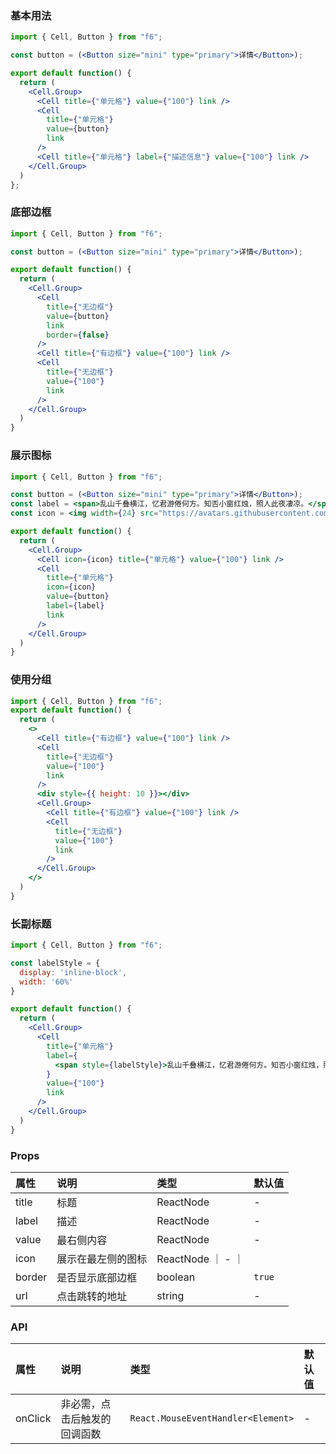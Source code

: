 <div class="block-panel">
      <script>var code =`import { Cell, Button } from "f6";

const button = (<Button size="mini" type="primary">详情</Button>);

export default function() {
  return (
    <Cell.Group>
      <Cell title={"单元格"} value={"100"} link />
      <Cell
        title={"单元格"}
        value={button}
        link
      />
      <Cell title={"单元格"} label={"描述信息"} value={"100"} link />
    </Cell.Group>
  )
};
`; console.log(code)</script>
      <h3>基本用法</h3>

```jsx
import { Cell, Button } from "f6";

const button = (<Button size="mini" type="primary">详情</Button>);

export default function() {
  return (
    <Cell.Group>
      <Cell title={"单元格"} value={"100"} link />
      <Cell
        title={"单元格"}
        value={button}
        link
      />
      <Cell title={"单元格"} label={"描述信息"} value={"100"} link />
    </Cell.Group>
  )
};
```
</div>

<div class="block-panel">
      <script>var code =`import { Cell, Button } from "f6";

const button = (<Button size="mini" type="primary">详情</Button>);

export default function() {
  return (
    <Cell.Group>
      <Cell
        title={"无边框"}
        value={button}
        link
        border={false}
      />
      <Cell title={"有边框"} value={"100"} link />
      <Cell
        title={"无边框"}
        value={"100"}
        link
      />
    </Cell.Group>
  )
}
`; console.log(code)</script>
      <h3>底部边框</h3>

```jsx
import { Cell, Button } from "f6";

const button = (<Button size="mini" type="primary">详情</Button>);

export default function() {
  return (
    <Cell.Group>
      <Cell
        title={"无边框"}
        value={button}
        link
        border={false}
      />
      <Cell title={"有边框"} value={"100"} link />
      <Cell
        title={"无边框"}
        value={"100"}
        link
      />
    </Cell.Group>
  )
}
```
</div>

<div class="block-panel">
      <script>var code =`import { Cell, Button } from "f6";

const button = (<Button size="mini" type="primary">详情</Button>);
const label = <span>乱山千叠横江，忆君游倦何方。知否小窗红烛，照人此夜凄凉。</span>;
const icon = <img width={24} src="https://avatars.githubusercontent.com/u/34447750?s=40&v=4" /> 

export default function() {
  return (
    <Cell.Group>
      <Cell icon={icon} title={"单元格"} value={"100"} link />
      <Cell
        title={"单元格"}
        icon={icon}
        value={button}
        label={label}
        link
      />
    </Cell.Group>
  )
}
`; console.log(code)</script>
      <h3>展示图标</h3>

```jsx
import { Cell, Button } from "f6";

const button = (<Button size="mini" type="primary">详情</Button>);
const label = <span>乱山千叠横江，忆君游倦何方。知否小窗红烛，照人此夜凄凉。</span>;
const icon = <img width={24} src="https://avatars.githubusercontent.com/u/34447750?s=40&v=4" /> 

export default function() {
  return (
    <Cell.Group>
      <Cell icon={icon} title={"单元格"} value={"100"} link />
      <Cell
        title={"单元格"}
        icon={icon}
        value={button}
        label={label}
        link
      />
    </Cell.Group>
  )
}
```
</div>

<div class="block-panel">
      <script>var code =`import { Cell, Button } from "f6";
export default function() {
  return (
    <>
      <Cell title={"有边框"} value={"100"} link />
      <Cell
        title={"无边框"}
        value={"100"}
        link
      />
      <div style={{ height: 10 }}></div> 
      <Cell.Group>
        <Cell title={"有边框"} value={"100"} link />
        <Cell
          title={"无边框"}
          value={"100"}
          link
        />
      </Cell.Group>
    </>
  )
}
`; console.log(code)</script>
      <h3>使用分组</h3>

```jsx
import { Cell, Button } from "f6";
export default function() {
  return (
    <>
      <Cell title={"有边框"} value={"100"} link />
      <Cell
        title={"无边框"}
        value={"100"}
        link
      />
      <div style={{ height: 10 }}></div> 
      <Cell.Group>
        <Cell title={"有边框"} value={"100"} link />
        <Cell
          title={"无边框"}
          value={"100"}
          link
        />
      </Cell.Group>
    </>
  )
}
```
</div>

<div class="block-panel">
      <script>var code =`import { Cell, Button } from "f6";

const labelStyle = {
  display: 'inline-block',
  width: '60%'
}

export default function() {
  return (
    <Cell.Group>
      <Cell
        title={"单元格"}
        label={
          <span style={labelStyle}>乱山千叠横江，忆君游倦何方。知否小窗红烛，照人此夜凄凉。</span>
        }
        value={"100"}
        link
      />
    </Cell.Group>
  )
}
`; console.log(code)</script>
      <h3>长副标题</h3>

```jsx
import { Cell, Button } from "f6";

const labelStyle = {
  display: 'inline-block',
  width: '60%'
}

export default function() {
  return (
    <Cell.Group>
      <Cell
        title={"单元格"}
        label={
          <span style={labelStyle}>乱山千叠横江，忆君游倦何方。知否小窗红烛，照人此夜凄凉。</span>
        }
        value={"100"}
        link
      />
    </Cell.Group>
  )
}
```
</div>

### Props

| 属性 | 说明 | 类型 | 默认值 |
| :-  | :- | :- | :- |
| title | 标题 | ReactNode | - |
| label | 描述 | ReactNode | - |
| value | 最右侧内容 | ReactNode | - |
| icon | 展示在最左侧的图标 | ReactNode ｜ - ｜
| border | 是否显示底部边框 | boolean | `true` |
| url | 点击跳转的地址 | string | - |

### API

| 属性 | 说明 | 类型 | 默认值 |
| :-  | :- | :- | :- |
| onClick |	非必需，点击后触发的回调函数 | `React.MouseEventHandler<Element>` | - |